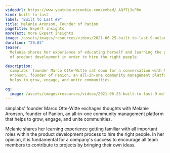 ```yaml
---
videoUrl: https://www.youtube-nocookie.com/embed/_AQfTj3uP0o
kind: built-to-last
label: "Built to Last #9"
title: Melanie Aronson, Founder of Panion
pageTitle: Expert insights
moreText: more Expert insights
image: /assets/images/resources/videos/2021-06-25-built-to-last-9-melanie-aronson/melanie.jpg
duration: "29:03"
teaser:
  Melanie shares her experience of educating herself and learning the processes
  of product development in order to hire the right people.

description:
  simplabs' founder Marco Otte-Witte sat down for a conversation with Melanie
  Aronson, founder of Panion, an all-in-one community management platform that
  helps to grow, engage, and unite communities.

og:
  image: /assets/images/resources/videos/2021-06-25-built-to-last-9-melanie-aronson/og-image.png
---
```


simplabs' founder Marco Otte-Witte exchages thoughts with Melanie Aronson,
founder of Panion, an all-in-one community management platform that helps to
grow, engage, and unite communities.

Melanie shares her learning experience getting familiar with all important roles
within the product development process to hire the right people. In her opinion,
it is fundamental for a company's success to encourage all team members to
contribute to projects by bringing their own ideas.
